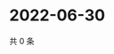 # 2022-06-30

共 0 条

<!-- BEGIN WEIBO -->
<!-- 最后更新时间 Thu Jun 30 2022 12:37:27 GMT+0800 (China Standard Time) -->

<!-- END WEIBO -->
